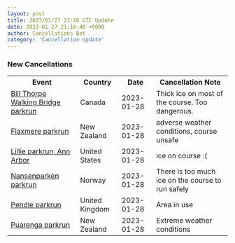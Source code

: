 ```yaml
---
layout: post
title: 2023/01/27 21:16 UTC Update
date: 2023-01-27 21:16:40 +0000
author: Cancellations Bot
category: 'Cancellation Update'
---
```


<h3>New Cancellations</h3>
<div class='hscrollable'>
<table style='width: 100%'>
    <tr>
        <th>Event</th>
        <th>Country</th>
        <th>Date</th>
        <th>Cancellation Note</th>
    </tr>
    <tr>
        <td><a href="https://www.parkrun.ca/billthorpewalkingbridge">Bill Thorpe Walking Bridge parkrun</a></td>
        <td>Canada</td>
        <td>2023-01-28</td>
        <td>Thick ice on most of the course. Too dangerous.</td>
    </tr>
    <tr>
        <td><a href="https://www.parkrun.co.nz/flaxmere">Flaxmere parkrun</a></td>
        <td>New Zealand</td>
        <td>2023-01-28</td>
        <td>adverse weather conditions, course unsafe</td>
    </tr>
    <tr>
        <td><a href="https://www.parkrun.us/lillie">Lillie parkrun, Ann Arbor</a></td>
        <td>United States</td>
        <td>2023-01-28</td>
        <td>ice on course :(</td>
    </tr>
    <tr>
        <td><a href="https://www.parkrun.no/nansenparken">Nansenparken parkrun</a></td>
        <td>Norway</td>
        <td>2023-01-28</td>
        <td>There is too much ice on the course to run safely</td>
    </tr>
    <tr>
        <td><a href="https://www.parkrun.org.uk/pendle">Pendle parkrun</a></td>
        <td>United Kingdom</td>
        <td>2023-01-28</td>
        <td>Area in use</td>
    </tr>
    <tr>
        <td><a href="https://www.parkrun.co.nz/puarenga">Puarenga parkrun</a></td>
        <td>New Zealand</td>
        <td>2023-01-28</td>
        <td>Extreme weather conditions</td>
    </tr>
</table>
</div>
